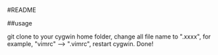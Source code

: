 #README

##usage

git clone to your cygwin home folder, change all file name to ".xxxx", for
example, "vimrc" --> ".vimrc", restart cygwin. Done!
